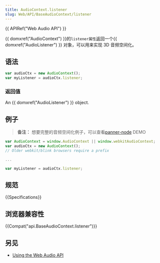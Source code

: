 ```yaml
---
title: AudioContext.listener
slug: Web/API/BaseAudioContext/listener
---
```

{{ APIRef("Web Audio API") }}

{{ domxref("AudioContext") }}的`listener属性`返回一个{{ domxref("AudioListener") }} 对象，可以用来实现 3D 音频空间化。

## 语法

```js
var audioCtx = new AudioContext();
var myListener = audioCtx.listener;
```

### 返回值

An {{ domxref("AudioListener") }} object.

## 例子

> **备注：** 想要完整的音频空间化例子，可以查看[panner-node](https://github.com/mdn/panner-node) DEMO

```js
var AudioContext = window.AudioContext || window.webkitAudioContext;
var audioCtx = new AudioContext();
// Older webkit/blink browsers require a prefix

...

var myListener = audioCtx.listener;
```

## 规范

{{Specifications}}

## 浏览器兼容性

{{Compat("api.BaseAudioContext.listener")}}

## 另见

- [Using the Web Audio API](/zh-CN/docs/Web_Audio_API/Using_Web_Audio_API)
